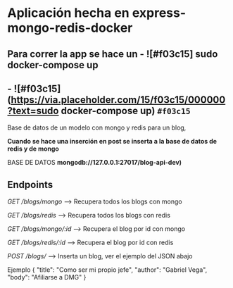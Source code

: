 # Aplicación hecha en express-mongo-redis-docker #

## Para correr la app se hace un - ![#f03c15] __sudo docker-compose up__ ##
## - ![#f03c15](https://via.placeholder.com/15/f03c15/000000?text=sudo docker-compose up) `#f03c15` ##

Base de datos de un modelo con mongo y redis para un blog, 

__Cuando se hace una inserción en post se inserta a la base de datos de redis y de mongo__

BASE DE DATOS __mongodb://127.0.0.1:27017/blog-api-dev)__

## Endpoints ##


_GET_ _/blogs/mongo_ --> Recupera todos los blogs con mongo

_GET_ _/blogs/redis_ --> Recupera todos los blogs con redis

_GET_ _/blogs/mongo/:id_ --> Recupera el blog por id con mongo

_GET_ _/blogs/redis/:id_ --> Recupera el blog por id con redis


_POST_ _/blogs/_ --> Inserta un blog, ver el ejemplo del JSON abajo

Ejemplo 
{
    "title": "Como ser mi propio jefe",
    "author": "Gabriel Vega",
    "body": "Afiliarse a DMG"
}